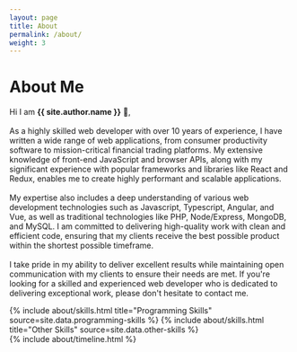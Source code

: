 ```yaml
---
layout: page
title: About
permalink: /about/
weight: 3
---
```


# **About Me**

Hi I am **{{ site.author.name }}** :wave:,
<br /><br />
As a highly skilled web developer with over 10 years of experience, I have written a wide range of web applications, from consumer productivity software to mission-critical financial trading platforms. My extensive knowledge of front-end JavaScript and browser APIs, along with my significant experience with popular frameworks and libraries like React and Redux, enables me to create highly performant and scalable applications.
<br /><br />
My expertise also includes a deep understanding of various web development technologies such as Javascript, Typescript, Angular, and Vue, as well as traditional technologies like PHP, Node/Express, MongoDB, and MySQL. I am committed to delivering high-quality work with clean and efficient code, ensuring that my clients receive the best possible product within the shortest possible timeframe.
<br /><br />
I take pride in my ability to deliver excellent results while maintaining open communication with my clients to ensure their needs are met. If you're looking for a skilled and experienced web developer who is dedicated to delivering exceptional work, please don't hesitate to contact me.

<div class="row">
{% include about/skills.html title="Programming Skills" source=site.data.programming-skills %}
{% include about/skills.html title="Other Skills" source=site.data.other-skills %}
</div>

<div class="row">
{% include about/timeline.html %}
</div>
